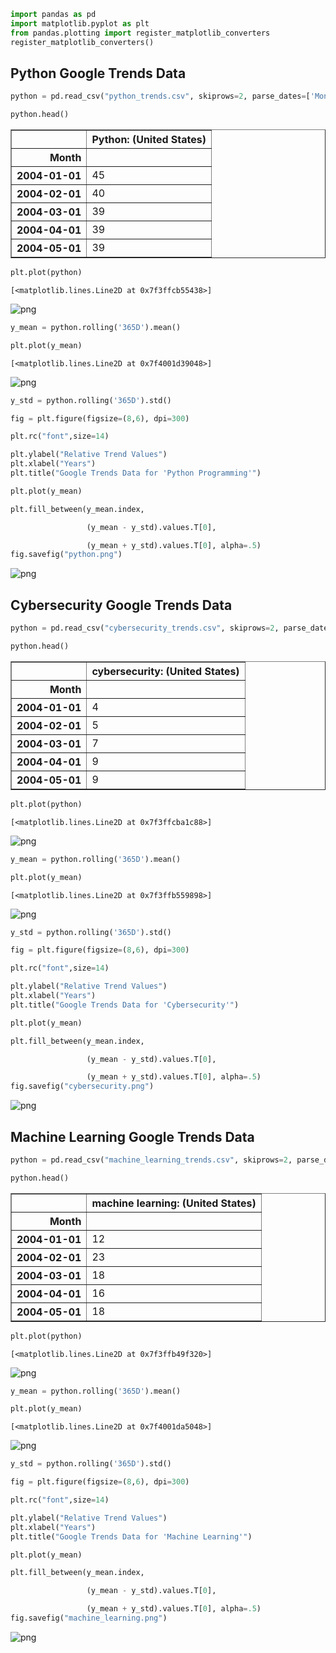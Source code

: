 

```python
import pandas as pd
import matplotlib.pyplot as plt
from pandas.plotting import register_matplotlib_converters
register_matplotlib_converters()
```

## Python Google Trends Data


```python
python = pd.read_csv("python_trends.csv", skiprows=2, parse_dates=['Month'], index_col=['Month'])
```


```python
python.head()
```




<div>
<style scoped>
    .dataframe tbody tr th:only-of-type {
        vertical-align: middle;
    }

    .dataframe tbody tr th {
        vertical-align: top;
    }

    .dataframe thead th {
        text-align: right;
    }
</style>
<table border="1" class="dataframe">
  <thead>
    <tr style="text-align: right;">
      <th></th>
      <th>Python: (United States)</th>
    </tr>
    <tr>
      <th>Month</th>
      <th></th>
    </tr>
  </thead>
  <tbody>
    <tr>
      <th>2004-01-01</th>
      <td>45</td>
    </tr>
    <tr>
      <th>2004-02-01</th>
      <td>40</td>
    </tr>
    <tr>
      <th>2004-03-01</th>
      <td>39</td>
    </tr>
    <tr>
      <th>2004-04-01</th>
      <td>39</td>
    </tr>
    <tr>
      <th>2004-05-01</th>
      <td>39</td>
    </tr>
  </tbody>
</table>
</div>




```python
plt.plot(python)
```




    [<matplotlib.lines.Line2D at 0x7f3ffcb55438>]




![png](output_4_1.png)



```python
y_mean = python.rolling('365D').mean()

plt.plot(y_mean)
```




    [<matplotlib.lines.Line2D at 0x7f4001d39048>]




![png](output_5_1.png)



```python
y_std = python.rolling('365D').std()

fig = plt.figure(figsize=(8,6), dpi=300)

plt.rc("font",size=14)

plt.ylabel("Relative Trend Values")
plt.xlabel("Years")
plt.title("Google Trends Data for 'Python Programming'")

plt.plot(y_mean)

plt.fill_between(y_mean.index,

                 (y_mean - y_std).values.T[0],

                 (y_mean + y_std).values.T[0], alpha=.5)
fig.savefig("python.png")
```


![png](output_6_0.png)


## Cybersecurity Google Trends Data


```python
python = pd.read_csv("cybersecurity_trends.csv", skiprows=2, parse_dates=['Month'], index_col=['Month'])
```


```python
python.head()
```




<div>
<style scoped>
    .dataframe tbody tr th:only-of-type {
        vertical-align: middle;
    }

    .dataframe tbody tr th {
        vertical-align: top;
    }

    .dataframe thead th {
        text-align: right;
    }
</style>
<table border="1" class="dataframe">
  <thead>
    <tr style="text-align: right;">
      <th></th>
      <th>cybersecurity: (United States)</th>
    </tr>
    <tr>
      <th>Month</th>
      <th></th>
    </tr>
  </thead>
  <tbody>
    <tr>
      <th>2004-01-01</th>
      <td>4</td>
    </tr>
    <tr>
      <th>2004-02-01</th>
      <td>5</td>
    </tr>
    <tr>
      <th>2004-03-01</th>
      <td>7</td>
    </tr>
    <tr>
      <th>2004-04-01</th>
      <td>9</td>
    </tr>
    <tr>
      <th>2004-05-01</th>
      <td>9</td>
    </tr>
  </tbody>
</table>
</div>




```python
plt.plot(python)
```




    [<matplotlib.lines.Line2D at 0x7f3ffcba1c88>]




![png](output_10_1.png)



```python
y_mean = python.rolling('365D').mean()

plt.plot(y_mean)
```




    [<matplotlib.lines.Line2D at 0x7f3ffb559898>]




![png](output_11_1.png)



```python
y_std = python.rolling('365D').std()

fig = plt.figure(figsize=(8,6), dpi=300)

plt.rc("font",size=14)

plt.ylabel("Relative Trend Values")
plt.xlabel("Years")
plt.title("Google Trends Data for 'Cybersecurity'")

plt.plot(y_mean)

plt.fill_between(y_mean.index,

                 (y_mean - y_std).values.T[0],

                 (y_mean + y_std).values.T[0], alpha=.5)
fig.savefig("cybersecurity.png")
```


![png](output_12_0.png)


## Machine Learning Google Trends Data


```python
python = pd.read_csv("machine_learning_trends.csv", skiprows=2, parse_dates=['Month'], index_col=['Month'])
```


```python
python.head()
```




<div>
<style scoped>
    .dataframe tbody tr th:only-of-type {
        vertical-align: middle;
    }

    .dataframe tbody tr th {
        vertical-align: top;
    }

    .dataframe thead th {
        text-align: right;
    }
</style>
<table border="1" class="dataframe">
  <thead>
    <tr style="text-align: right;">
      <th></th>
      <th>machine learning: (United States)</th>
    </tr>
    <tr>
      <th>Month</th>
      <th></th>
    </tr>
  </thead>
  <tbody>
    <tr>
      <th>2004-01-01</th>
      <td>12</td>
    </tr>
    <tr>
      <th>2004-02-01</th>
      <td>23</td>
    </tr>
    <tr>
      <th>2004-03-01</th>
      <td>18</td>
    </tr>
    <tr>
      <th>2004-04-01</th>
      <td>16</td>
    </tr>
    <tr>
      <th>2004-05-01</th>
      <td>18</td>
    </tr>
  </tbody>
</table>
</div>




```python
plt.plot(python)
```




    [<matplotlib.lines.Line2D at 0x7f3ffb49f320>]




![png](output_16_1.png)



```python
y_mean = python.rolling('365D').mean()

plt.plot(y_mean)
```




    [<matplotlib.lines.Line2D at 0x7f4001da5048>]




![png](output_17_1.png)



```python
y_std = python.rolling('365D').std()

fig = plt.figure(figsize=(8,6), dpi=300)

plt.rc("font",size=14)

plt.ylabel("Relative Trend Values")
plt.xlabel("Years")
plt.title("Google Trends Data for 'Machine Learning'")

plt.plot(y_mean)

plt.fill_between(y_mean.index,

                 (y_mean - y_std).values.T[0],

                 (y_mean + y_std).values.T[0], alpha=.5)
fig.savefig("machine_learning.png")
```


![png](output_18_0.png)

